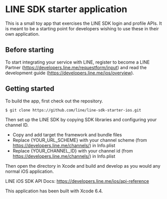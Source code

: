 # LINE SDK starter application

This is a small toy app that exercises the LINE SDK login and profile APIs. It is meant to be a starting point
for developers wishing to use these in their own application.

## Before starting

To start integrating your service with LINE, register to become a LINE Partner (https://developers.line.me/requestform/input) and read the development guide (https://developers.line.me/ios/overview).

## Getting started

To build the app, first check out the repository.

```
$ git clone https://github.com/line/line-sdk-starter-ios.git
```

Then set up the LINE SDK by copying SDK libraries and configuring your channel ID.

* Copy and add target the framework and bundle files
* Replace {YOUR_URL_SCHEME} with your channel scheme (from https://developers.line.me/channels/) in Info.plist
* Replace {YOUR_CHANNEL_ID} with your channel id (from https://developers.line.me/channels/) in Info.plist

Then open the directory in Xcode and build and develop as you would any normal iOS application.

LINE iOS SDK API Docs: https://developers.line.me/ios/api-reference

This application has been built with Xcode 6.4.
